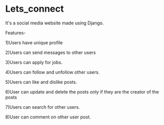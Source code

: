 # Lets_connect
It's a social media website made using Django.

Features-

1)Users have unique profile

2)Users can send messages to other users

3)Users can apply for jobs.

4)Users can follow and unfollow other users.

5)Users can like and dislike posts.

6)User can update and delete the posts only if they are the creator of the posts

7)Users can search for other users.

8)User can comment on other user post.
